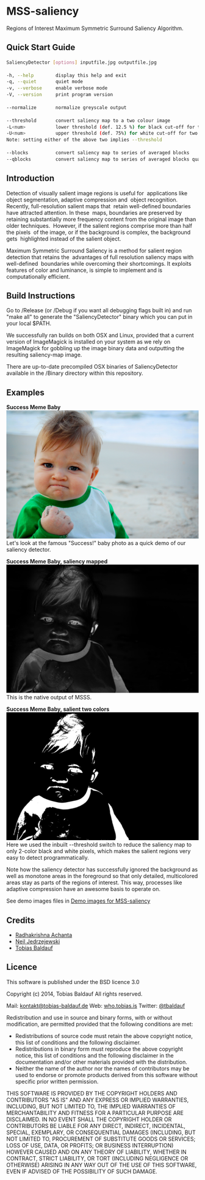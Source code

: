 # MSS-saliency

Regions of Interest Maximum Symmetric Surround Saliency Algorithm.

## Quick Start Guide

```bash
SaliencyDetector [options] inputfile.jpg outputfile.jpg

-h, --help        display this help and exit
-q, --quiet       quiet mode
-v, --verbose     enable verbose mode
-V, --version     print program version

--normalize       normalize greyscale output

--threshold       convert saliency map to a two colour image
-L<num>           lower threshold (def. 12.5 %) for black cut-off for two colour conversion.
-U<num>           upper threshold (def. 75%) for white cut-off for two colour conversion
Note: setting either of the above two implies --threshold

--blocks          convert saliency map to series of averaged blocks
--qblocks         convert saliency map to series of averaged blocks quantized to 4 colours.
```

## Introduction

Detection of visually salient image regions is useful for  applications like object segmentation, adaptive compression and  object recognition. Recently, full-resolution salient maps that  retain well-defined boundaries have attracted attention. In these  maps, boundaries are preserved by retaining substantially more frequency content from the original image than older techniques.  However, if the salient regions comprise more than half the pixels  of the image, or if the background is complex, the background gets  highlighted instead of the salient object.

Maximum Symmetric Surround Saliency is a method for salient region detection that retains the  advantages of full resolution saliency maps with well-defined  boundaries while overcoming their shortcomings. It exploits  features of color and luminance, is simple to implement and is  computationally efficient.

## Build Instructions

Go to /Release (or /Debug if you want all debugging flags built in) and run "make all" to generate the "SaliencyDetector" binary which you can put in your local $PATH.

We successfully ran builds on both OSX and Linux, provided that a current version of ImageMagick is installed on your system as we rely on ImageMagick for gobbling up the image binary data and outputting the resulting saliency-map image.

There are up-to-date precompiled OSX binaries of SaliencyDetector available in the /Binary directory within this repository.

## Examples

**Success Meme Baby**
![Success Meme Baby](https://raw.githubusercontent.com/ImageProcessing-ElectronicPublications/mss-saliency-demo/main/image/success-meme-baby.jpg)
Let's look at the famous "Success!" baby photo as a quick demo of our saliency detector.

**Success Meme Baby, saliency mapped**
![Success Meme Baby Saliency Mapped](https://raw.githubusercontent.com/ImageProcessing-ElectronicPublications/mss-saliency-demo/main/image/success-meme-baby-salient.jpg)
This is the native output of MSSS.

**Success Meme Baby, salient two colors**
![Success Meme Baby Saliency Mapped 2 Colors](https://raw.githubusercontent.com/ImageProcessing-ElectronicPublications/mss-saliency-demo/main/image/success-meme-baby-salient-2color.jpg)
Here we used the inbuilt --threshold switch to reduce the saliency map to only 2-color black and white pixels, which makes the salient regions very easy to detect programmatically.

Note how the saliency detector has successfully ignored the background as well as monotone areas in the foreground so that only detailed, multicolored areas stay as parts of the regions of interest. This way, processes like adaptive compression have an awesome basis to operate on.

See demo images files in [Demo images for MSS-saliency](https://github.com/ImageProcessing-ElectronicPublications/mss-saliency-demo)

## Credits

 * [Radhakrishna Achanta](http://ivrg.epfl.ch/people/achanta)
 * [Neil Jedrzejewski](http://www.wunderboy.org/about.php)
 * [Tobias Baldauf](http://who.tobias.is/)

## Licence

This software is published under the BSD licence 3.0

Copyright (c) 2014, Tobias Baldauf
All rights reserved.

Mail: [kontakt@tobias-baldauf.de](mailto:kontakt@tobias-baldauf.de)
Web: [who.tobias.is](http://who.tobias.is/)
Twitter: [@tbaldauf](http://twitter.com/tbaldauf)

Redistribution and use in source and binary forms, with or without modification, are permitted provided that the following conditions are met:

 * Redistributions of source code must retain the above copyright notice, this list of conditions and the following disclaimer.
 * Redistributions in binary form must reproduce the above copyright notice, this list of conditions and the following disclaimer in the documentation and/or other materials provided with the distribution.
 * Neither the name of the author nor the names of contributors may be used to endorse or promote products derived from this software without specific prior written permission.

THIS SOFTWARE IS PROVIDED BY THE COPYRIGHT HOLDERS AND CONTRIBUTORS "AS IS" AND ANY EXPRESS OR IMPLIED WARRANTIES, INCLUDING, BUT NOT LIMITED TO, THE IMPLIED WARRANTIES OF MERCHANTABILITY AND FITNESS FOR A PARTICULAR PURPOSE ARE DISCLAIMED. IN NO EVENT SHALL THE COPYRIGHT HOLDER OR CONTRIBUTORS BE LIABLE FOR ANY DIRECT, INDIRECT, INCIDENTAL, SPECIAL, EXEMPLARY, OR CONSEQUENTIAL DAMAGES (INCLUDING, BUT NOT LIMITED TO, PROCUREMENT OF SUBSTITUTE GOODS OR SERVICES; LOSS OF USE, DATA, OR PROFITS; OR BUSINESS INTERRUPTION) HOWEVER CAUSED AND ON ANY THEORY OF LIABILITY, WHETHER IN CONTRACT, STRICT LIABILITY, OR TORT (INCLUDING NEGLIGENCE OR OTHERWISE) ARISING IN ANY WAY OUT OF THE USE OF THIS SOFTWARE, EVEN IF ADVISED OF THE POSSIBILITY OF SUCH DAMAGE.
